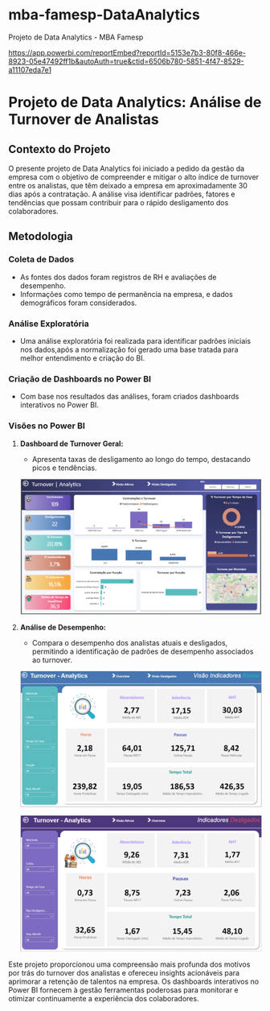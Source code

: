 # mba-famesp-DataAnalytics
Projeto de Data Analytics - MBA Famesp

https://app.powerbi.com/reportEmbed?reportId=5153e7b3-80f8-466e-8923-05e47492ff1b&autoAuth=true&ctid=6506b780-5851-4f47-8529-a11107eda7e1
# Projeto de Data Analytics: Análise de Turnover de Analistas

## Contexto do Projeto
O presente projeto de Data Analytics foi iniciado a pedido da gestão da empresa com o objetivo de compreender e mitigar o alto índice de turnover entre os analistas, que têm deixado a empresa em aproximadamente 30 dias após a contratação. A análise visa identificar padrões, fatores e tendências que possam contribuir para o rápido desligamento dos colaboradores.

## Metodologia

### Coleta de Dados
- As fontes dos dados foram registros de RH e avaliações de desempenho.
- Informações como tempo de permanência na empresa, e dados demográficos foram considerados.

### Análise Exploratória
- Uma análise exploratória foi realizada para identificar padrões iniciais nos dados,após a normalização foi gerado uma base tratada para melhor entendimento e criação do BI.

### Criação de Dashboards no Power BI
- Com base nos resultados das análises, foram criados dashboards interativos no Power BI.

### Visões no Power BI

1. **Dashboard de Turnover Geral:**
   - Apresenta taxas de desligamento ao longo do tempo, destacando picos e tendências.
     
   ![Overview](https://github.com/Sam-Batisti/mba-famesp-DataAnalytics/blob/main/Overview_BI.PNG)

2. **Análise de Desempenho:**
   - Compara o desempenho dos analistas atuais e desligados, permitindo a identificação de padrões de desempenho associados ao turnover.

   ![Ativos](https://github.com/Sam-Batisti/mba-famesp-DataAnalytics/blob/main/Ativos_BI.PNG)

   ![Desligados](https://github.com/Sam-Batisti/mba-famesp-DataAnalytics/blob/main/Desligados_BI.PNG)


Este projeto proporcionou uma compreensão mais profunda dos motivos por trás do turnover dos analistas e ofereceu insights acionáveis para aprimorar a retenção de talentos na empresa. Os dashboards interativos no Power BI fornecem à gestão ferramentas poderosas para monitorar e otimizar continuamente a experiência dos colaboradores.
